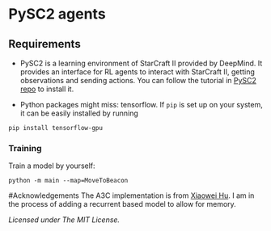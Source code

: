 # PySC2 agents


## Requirements
- PySC2 is a learning environment of StarCraft II provided by DeepMind. It provides an interface for RL agents to interact with StarCraft II, getting observations and sending actions. You can follow the tutorial in [PySC2 repo](https://github.com/deepmind/pysc2) to install it.

- Python packages might miss: tensorflow. If `pip` is set up on your system, it can be easily installed by running
```shell
pip install tensorflow-gpu
```

### Training
Train a model by yourself:
```shell
python -m main --map=MoveToBeacon
```

#Acknowledgements
The A3C implementation is from [Xiaowei Hu](https://github.com/xhujoy/pysc2-agents). I am in the process of adding a recurrent based model to allow for memory. 

*Licensed under The MIT License.*
